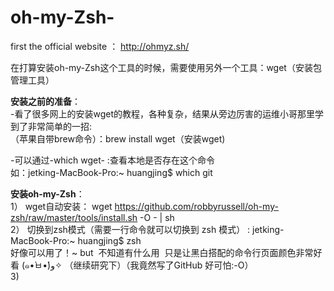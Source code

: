 # oh-my-Zsh-

first the official website ： http://ohmyz.sh/  

在打算安装oh-my-Zsh这个工具的时候，需要使用另外一个工具：wget（安装包管理工具）   


**安装之前的准备**：  
-看了很多网上的安装wget的教程，各种复杂，结果从旁边厉害的运维小哥那里学到了非常简单的一招:  
（苹果自带brew命令）：brew install wget（安装wget)  

-可以通过-which wget- :查看本地是否存在这个命令   
如：jetking-MacBook-Pro:~ huangjing$ which git   
                        
**安装oh-my-Zsh**：  
1） wget自动安装： wget https://github.com/robbyrussell/oh-my-zsh/raw/master/tools/install.sh -O - | sh  
2） 切换到zsh模式（需要一行命令就可以切换到 zsh 模式） : jetking-MacBook-Pro:~ huangjing$ zsh  
好像可以用了！~ but  不知道有什么用  只是让黑白搭配的命令行页面颜色非常好看 (๑•̀ㅂ•́)و✧ （继续研究下）（我竟然写了GitHub 好可怕:-O）  
3)  
